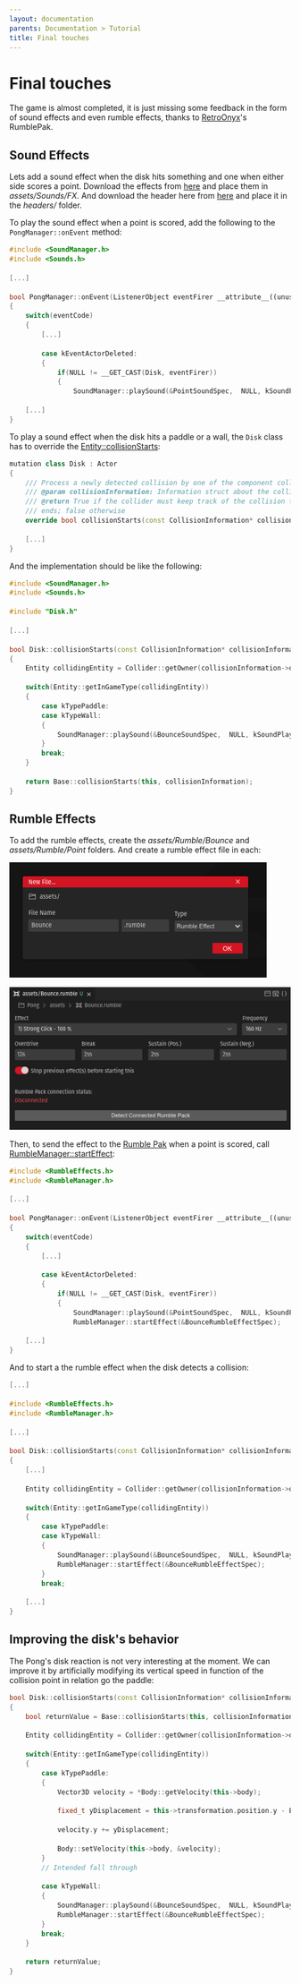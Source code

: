 ```yaml
---
layout: documentation
parents: Documentation > Tutorial
title: Final touches
---
```


# Final touches

The game is almost completed, it is just missing some feedback in the form of sound effects and even rumble effects, thanks to [RetroOnyx](https://www.retroonyx.com/product-page/virtual-boy-rumble-pack)'s RumblePak.

## Sound Effects

Lets add a sound effect when the disk hits something and one when either side scores a point. Download the effects from [here](https://github.com/VUEngine/Pong/tree/main/assets/Sounds/FX) and place them in *assets/Sounds/FX*. And download the header here from [here](https://github.com/VUEngine/Pong/blob/main/headers/Sounds.h) and place it in the *headers/* folder.

To play the sound effect when a point is scored, add the following to the `PongManager::onEvent` method:

```cpp
#include <SoundManager.h>
#include <Sounds.h>

[...]

bool PongManager::onEvent(ListenerObject eventFirer __attribute__((unused)), uint16 eventCode)
{
    switch(eventCode)
    {
        [...]

        case kEventActorDeleted:
        {
            if(NULL != __GET_CAST(Disk, eventFirer))
            {
                SoundManager::playSound(&PointSoundSpec,  NULL, kSoundPlaybackNormal, NULL);

    [...]
}
```

To play a sound effect when the disk hits a paddle or a wall, the `Disk` class has to override the [Entity::collisionStarts](/documentation/api/class-entity/):

```cpp
mutation class Disk : Actor
{
    /// Process a newly detected collision by one of the component colliders.
    /// @param collisionInformation: Information struct about the collision to resolve
    /// @return True if the collider must keep track of the collision to detect if it persists and when it
    /// ends; false otherwise
    override bool collisionStarts(const CollisionInformation* collisionInformation);

    [...]
}
```

And the implementation should be like the following:

```cpp
#include <SoundManager.h>
#include <Sounds.h>

#include "Disk.h"

[...]

bool Disk::collisionStarts(const CollisionInformation* collisionInformation)
{
	Entity collidingEntity = Collider::getOwner(collisionInformation->otherCollider);

	switch(Entity::getInGameType(collidingEntity))
	{
		case kTypePaddle:
		case kTypeWall:
		{
			SoundManager::playSound(&BounceSoundSpec,  NULL, kSoundPlaybackNormal, NULL);
		}
		break;
	}

	return Base::collisionStarts(this, collisionInformation);
}
```

## Rumble Effects

To add the rumble effects, create the *assets/Rumble/Bounce* and *assets/Rumble/Point* folders. And create a rumble effect file in each:

<a href="/documentation/images/tutorial/new-rumble-effect.png" data-toggle="lightbox" data-gallery="gallery" data-caption="New Rumble Effect"><img src="/documentation/images/tutorial/new-rumble-effect.png" /></a>

<a href="/documentation/images/tutorial/bounce-rumble-effect.png" data-toggle="lightbox" data-gallery="gallery" data-caption="Bounce Rumble Effect"><img src="/documentation/images/tutorial/bounce-rumble-effect.png" /></a>

Then, to send the effect to the [Rumble Pak](https://www.retroonyx.com/product-page/virtual-boy-rumble-pack) when a point is scored, call [RumbleManager::startEffect]((/documentation/api/class-rumble-manager/)):

```cpp
#include <RumbleEffects.h>
#include <RumbleManager.h>

[...]

bool PongManager::onEvent(ListenerObject eventFirer __attribute__((unused)), uint16 eventCode)
{
    switch(eventCode)
    {
        [...]

        case kEventActorDeleted:
        {
            if(NULL != __GET_CAST(Disk, eventFirer))
            {
                SoundManager::playSound(&PointSoundSpec,  NULL, kSoundPlaybackNormal, NULL);
    			RumbleManager::startEffect(&BounceRumbleEffectSpec);

    [...]
}
```

And to start a the rumble effect when the disk detects a collision:

```cpp
[...]

#include <RumbleEffects.h>
#include <RumbleManager.h>

[...]

bool Disk::collisionStarts(const CollisionInformation* collisionInformation)
{
    [...]

    Entity collidingEntity = Collider::getOwner(collisionInformation->otherCollider);

    switch(Entity::getInGameType(collidingEntity))
    {
        case kTypePaddle:
        case kTypeWall:
        {
            SoundManager::playSound(&BounceSoundSpec,  NULL, kSoundPlaybackNormal, NULL);
            RumbleManager::startEffect(&BounceRumbleEffectSpec);
        }
        break;

    [...]
}
```

## Improving the disk's behavior

The Pong's disk reaction is not very interesting at the moment. We can improve it by artificially modifying its vertical speed in function of the collision point in relation go the paddle:

```cpp
bool Disk::collisionStarts(const CollisionInformation* collisionInformation)
{
    bool returnValue = Base::collisionStarts(this, collisionInformation);

    Entity collidingEntity = Collider::getOwner(collisionInformation->otherCollider);

    switch(Entity::getInGameType(collidingEntity))
    {
        case kTypePaddle:
        {
            Vector3D velocity = *Body::getVelocity(this->body);

            fixed_t yDisplacement = this->transformation.position.y - Entity::getPosition(collidingEntity)->y;

            velocity.y += yDisplacement;

            Body::setVelocity(this->body, &velocity);
        }
        // Intended fall through

        case kTypeWall:
        {
            SoundManager::playSound(&BounceSoundSpec,  NULL, kSoundPlaybackNormal, NULL);
            RumbleManager::startEffect(&BounceRumbleEffectSpec);
        }
        break;
    }

    return returnValue;
}
```